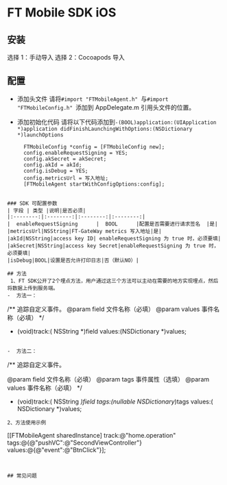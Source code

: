 # FT Mobile SDK iOS

## 安装
选择 1：手动导入
选择 2：Cocoapods 导入
## 配置
- 添加头文件
请将`#import "FTMobileAgent.h"
`与`#import "FTMobileConfig.h"
`添加到 AppDelegate.m 引用头文件的位置。

- 添加初始化代码
  请将以下代码添加到`-(BOOL)application:(UIApplication *)application didFinishLaunchingWithOptions:(NSDictionary *)launchOptions`
  ```
    FTMobileConfig *config = [FTMobileConfig new];
    config.enableRequestSigning = YES;
    config.akSecret = akSecret;
    config.akId = akId;
    config.isDebug = YES;
    config.metricsUrl = 写入地址;
    [FTMobileAgent startWithConfigOptions:config];
``` 

### SDK 可配置参数
| 字段 | 类型 |说明|是否必须|
|:--------:|:--------:|:--------:|:--------:|
|  enableRequestSigning      |  BOOL      |配置是否需要进行请求签名  |是|
|metricsUrl|NSString|FT-GateWay metrics 写入地址|是|
|akId|NSString|access key ID| enableRequestSigning 为 true 时，必须要填|
|akSecret|NSString|access key Secret|enableRequestSigning 为 true 时，必须要填|
|isDebug|BOOL|设置是否允许打印日志|否（默认NO）|

## 方法
 1、FT SDK公开了2个埋点方法，用户通过这三个方法可以主动在需要的地方实现埋点，然后将数据上传到服务端。
-  方法一：
 ```
  /**
追踪自定义事件。
 @param field      文件名称（必填）
 @param values     事件名称（必填）
*/ 
 - (void)track:( NSString *)field  values:(NSDictionary *)values;
 ```

-  方法二：
 ```
/**
 追踪自定义事件。
 
 @param field      文件名称（必填）
 @param tags       事件属性（选填）
 @param values     事件名称（必填）
 */
 - (void)track:( NSString *)field tags:(nullable NSDictionary*)tags values:( NSDictionary *)values;
 ```
2、方法使用示例
```
   [[FTMobileAgent sharedInstance] track:@"home.operation" tags:@{@"pushVC":@"SecondViewController"} values:@{@"event":@"BtnClick"}];
```


## 常见问题